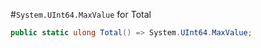 #`System.UInt64.MaxValue` for Total

```csharp
public static ulong Total() => System.UInt64.MaxValue;
```
